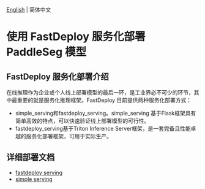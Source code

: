 [English](README.md) | 简体中文
# 使用 FastDeploy 服务化部署 PaddleSeg 模型
## FastDeploy 服务化部署介绍
在线推理作为企业或个人线上部署模型的最后一环，是工业界必不可少的环节，其中最重要的就是服务化推理框架。FastDeploy 目前提供两种服务化部署方式：
- simple_serving和fastdeploy_serving。simple_serving 基于Flask框架具有简单高效的特点，可以快速验证线上部署模型的可行性。
- fastdeploy_serving基于Triton Inference Server框架，是一套完备且性能卓越的服务化部署框架，可用于实际生产。

## 详细部署文档

- [fastdeploy serving](fastdeploy_serving)
- [simple serving](simple_serving)
